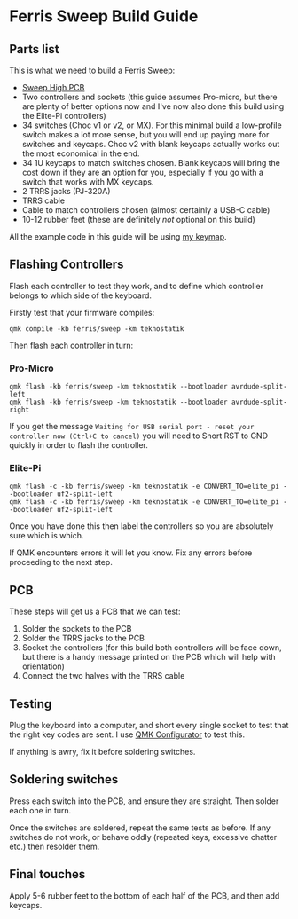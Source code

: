 # Ferris Sweep Build Guide

## Parts list

This is what we need to build a Ferris Sweep:

* [Sweep High PCB](https://github.com/davidphilipbarr/Sweep/tree/main/Sweep%20High)
* Two controllers and sockets (this guide assumes Pro-micro, but there are plenty of better options now and I've now also done this build using the Elite-Pi controllers)
* 34 switches (Choc v1 or v2, or MX). For this minimal build a low-profile switch makes a lot more sense, but you will end up paying more for switches and keycaps. Choc v2 with blank keycaps actually works out the most economical in the end.
* 34 1U keycaps to match switches chosen. Blank keycaps will bring the cost down if they are an option for you, especially if you go with a switch that works with MX keycaps.
* 2 TRRS jacks (PJ-320A)
* TRRS cable
* Cable to match controllers chosen (almost certainly a USB-C cable)
* 10-12 rubber feet (these are definitely _not_ optional on this build)

All the example code in this guide will be using [my keymap](https://github.com/teknostatik/keyboards/tree/main/ferris_sweep). 

## Flashing Controllers

Flash each controller to test they work, and to define which controller belongs to which side of the keyboard. 

Firstly test that your firmware compiles:

    qmk compile -kb ferris/sweep -km teknostatik

Then flash each controller in turn:

### Pro-Micro

    qmk flash -kb ferris/sweep -km teknostatik --bootloader avrdude-split-left
    qmk flash -kb ferris/sweep -km teknostatik --bootloader avrdude-split-right

If you get the message `Waiting for USB serial port - reset your controller now (Ctrl+C to cancel)` you will need to Short RST to GND quickly in order to flash the controller. 

### Elite-Pi

    qmk flash -c -kb ferris/sweep -km teknostatik -e CONVERT_TO=elite_pi --bootloader uf2-split-left
    qmk flash -c -kb ferris/sweep -km teknostatik -e CONVERT_TO=elite_pi --bootloader uf2-split-left

Once you have done this then label the controllers so you are absolutely sure which is which.

If QMK encounters errors it will let you know. Fix any errors before proceeding to the next step.

## PCB

These steps will get us a PCB that we can test:

1. Solder the sockets to the PCB
2. Solder the TRRS jacks to the PCB
3. Socket the controllers (for this build both controllers will be face down, but there is a handy message printed on the PCB which will help with orientation)
4. Connect the two halves with the TRRS cable

## Testing

Plug the keyboard into a computer, and short every single socket to test that the right key codes are sent. I use [QMK Configurator](https://config.qmk.fm/#/test) to test this.

If anything is awry, fix it before soldering switches.

## Soldering switches

Press each switch into the PCB, and ensure they are straight. Then solder each one in turn. 

Once the switches are soldered, repeat the same tests as before. If any switches do not work, or behave oddly (repeated keys, excessive chatter etc.) then resolder them.

## Final touches

Apply 5-6 rubber feet to the bottom of each half of the PCB, and then add keycaps. 

